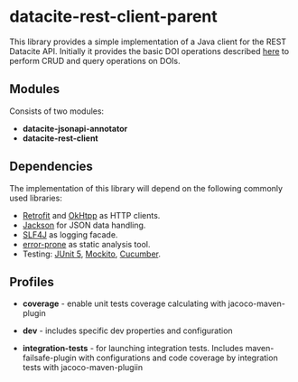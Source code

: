 # datacite-rest-client-parent

This library provides a simple implementation of a Java client for the REST Datacite API.
Initially it provides the basic DOI operations described [here](https://support.datacite.org/reference/dois-2) to perform CRUD and query operations on DOIs.
 
## Modules
 Consists of two modules:
 - **datacite-jsonapi-annotator**
 - **datacite-rest-client**
 
## Dependencies
The implementation of this library will depend on the following commonly used libraries:
 - [Retrofit](https://square.github.io/retrofit/) and [OkHtpp](https://square.github.io/okhttp/) as HTTP clients.
 - [Jackson](https://github.com/FasterXML/jackson) for JSON data handling.
 - [SLF4J](https://www.slf4j.org/) as logging facade.
 - [error-prone](https://github.com/google/error-prone) as static analysis tool.
 - Testing: [JUnit 5](https://junit.org/junit5/), 
 [Mockito](https://site.mockito.org/), 
 [Cucumber](https://docs.cucumber.io/).
 
## Profiles
- **coverage** - enable unit tests coverage calculating with jacoco-maven-plugin

- **dev** - includes specific dev properties and configuration

- **integration-tests** - for launching integration tests. 
Includes maven-failsafe-plugin with configurations 
and code coverage by integration tests with jacoco-maven-plugiin
